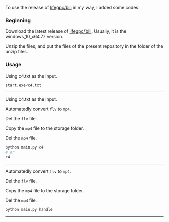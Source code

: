 To use the release of [lifegpc/bili](https://github.com/lifegpc/bili) in my way, I added some codes.

### Beginning

Download the latest release of  [lifegpc/bili](https://github.com/lifegpc/bili/releases). Usually, it is the windows_10_x64.7z version.

Unzip the files, and put the files of the present repository in  the folder of the unzip files.

### Usage

Using c4.txt as the input.

```bash
start.exe<c4.txt
```

---

Using c4.txt as the input.

Automatedly convert `flv` to `mp4`.

Del the `flv` file.

Copy the `mp4` file to the storage folder.

Del the  `mp4` file.

```bash
python main.py c4
# or
c4
```

---

Automatedly convert `flv` to `mp4`.

Del the `flv` file.

Copy the `mp4` file to the storage folder.

Del the  `mp4` file.

```bash
python main.py handle
```

---
